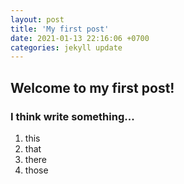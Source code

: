 ```yaml
---
layout: post
title: 'My first post'
date: 2021-01-13 22:16:06 +0700
categories: jekyll update
---
```


## Welcome to my first post!

### I think write something...

1. this
2. that
3. there
4. those

